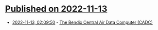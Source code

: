 # [Published on 2022-11-13](index.md)

* [2022-11-13, 02:09:50](https://news.ycombinator.com/item?id=33579254) - [The Bendix Central Air Data Computer (CADC)](https://twitter.com/kenshirriff/status/1591186137321594881)

